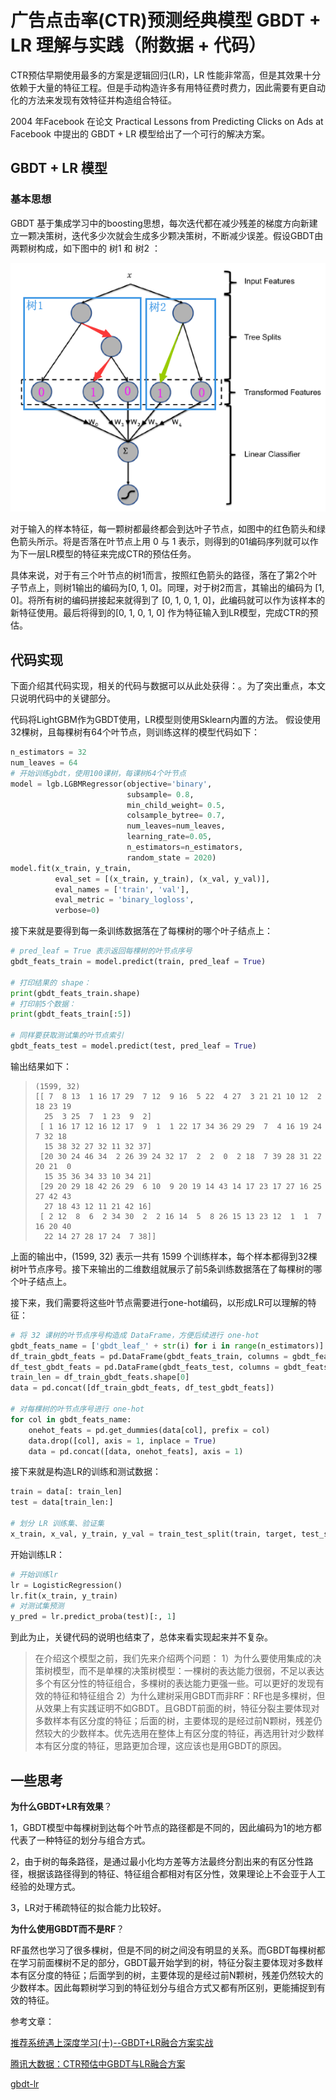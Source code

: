 # 广告点击率(CTR)预测经典模型 GBDT + LR 理解与实践（附数据 + 代码）

CTR预估早期使用最多的方案是逻辑回归(LR)，LR 性能非常高，但是其效果十分依赖于大量的特征工程。但是手动构造许多有用特征费时费力，因此需要有更自动化的方法来发现有效特征并构造组合特征。

2004 年Facebook 在论文 Practical Lessons from Predicting Clicks on Ads at Facebook 中提出的 GBDT + LR 模型给出了一个可行的解决方案。

## GBDT + LR 模型

### 基本思想

GBDT 基于集成学习中的boosting思想，每次迭代都在减少残差的梯度方向新建立一颗决策树，迭代多少次就会生成多少颗决策树，不断减少误差。假设GBDT由两颗树构成，如下图中的 树1 和 树2 ：

![1594867406872](assets/1594867406872.png)

对于输入的样本特征，每一颗树都最终都会到达叶子节点，如图中的红色箭头和绿色箭头所示。将是否落在叶节点上用 0  与 1 表示，则得到的01编码序列就可以作为下一层LR模型的特征来完成CTR的预估任务。

具体来说，对于有三个叶节点的树1而言，按照红色箭头的路径，落在了第2个叶子节点上，则树1输出的编码为[0, 1, 0]。同理，对于树2而言，其输出的编码为 [1, 0]。将所有树的编码拼接起来就得到了 [0, 1, 0, 1, 0]，此编码就可以作为该样本的新特征使用。最后将得到的[0, 1, 0, 1, 0] 作为特征输入到LR模型，完成CTR的预估。

## 代码实现

下面介绍其代码实现，相关的代码与数据可以从此处获得：。为了突出重点，本文只说明代码中的关键部分。

代码将LightGBM作为GBDT使用，LR模型则使用Sklearn内置的方法。 假设使用32棵树，且每棵树有64个叶节点，则训练这样的模型代码如下：

```python
n_estimators = 32
num_leaves = 64
# 开始训练gbdt，使用100课树，每课树64个叶节点
model = lgb.LGBMRegressor(objective='binary',
                          subsample= 0.8,
                          min_child_weight= 0.5,
                          colsample_bytree= 0.7,
                          num_leaves=num_leaves,
                          learning_rate=0.05,
                          n_estimators=n_estimators,
                          random_state = 2020)
model.fit(x_train, y_train,
          eval_set = [(x_train, y_train), (x_val, y_val)],
          eval_names = ['train', 'val'],
          eval_metric = 'binary_logloss',
          verbose=0)
```

接下来就是要得到每一条训练数据落在了每棵树的哪个叶子结点上：

```python
# pred_leaf = True 表示返回每棵树的叶节点序号
gbdt_feats_train = model.predict(train, pred_leaf = True)

# 打印结果的 shape：
print(gbdt_feats_train.shape)
# 打印前5个数据：
print(gbdt_feats_train[:5])

# 同样要获取测试集的叶节点索引
gbdt_feats_test = model.predict(test, pred_leaf = True)
```

输出结果如下：

> ```
> (1599, 32)
> [[ 7  8 13  1 16 17 29  7 12  9 16  5 22  4 27  3 21 21 10 12  2 18 23 19
>   25  3 25  7  1 23  9  2]
>  [ 1 16 17 12 16 12 17  9  1  1 22 17 34 36 29 29  7  4 16 19 24  7 32 18
>   15 38 32 27 32 11 32 37]
>  [20 30 24 46 34  2 26 39 24 32 17  2  2  0  2 18  7 39 28 31 22 20 21  0
>   15 35 36 34 33 10 34 21]
>  [29 20 29 18 42 26 29  6 10  9 20 19 14 43 14 17 23 17 27 16 25 27 42 43
>   27 18 43 12 11 21 42 16]
>  [ 2 12  8  6  2 34 30  2  2 16 14  5  8 26 15 13 23 12  1  1  7 16 20 40
>   22 14 27 28 17 24  7 38]]
> ```

上面的输出中，(1599, 32) 表示一共有 1599 个训练样本，每个样本都得到32棵树叶节点序号。接下来输出的二维数组就展示了前5条训练数据落在了每棵树的哪个叶子结点上。

接下来，我们需要将这些叶节点需要进行one-hot编码，以形成LR可以理解的特征：

```python
# 将 32 课树的叶节点序号构造成 DataFrame，方便后续进行 one-hot
gbdt_feats_name = ['gbdt_leaf_' + str(i) for i in range(n_estimators)]
df_train_gbdt_feats = pd.DataFrame(gbdt_feats_train, columns = gbdt_feats_name) 
df_test_gbdt_feats = pd.DataFrame(gbdt_feats_test, columns = gbdt_feats_name)
train_len = df_train_gbdt_feats.shape[0]
data = pd.concat([df_train_gbdt_feats, df_test_gbdt_feats])

# 对每棵树的叶节点序号进行 one-hot
for col in gbdt_feats_name:
    onehot_feats = pd.get_dummies(data[col], prefix = col)
    data.drop([col], axis = 1, inplace = True)
    data = pd.concat([data, onehot_feats], axis = 1)
```

接下来就是构造LR的训练和测试数据：

```python
train = data[: train_len]
test = data[train_len:]

# 划分 LR 训练集、验证集
x_train, x_val, y_train, y_val = train_test_split(train, target, test_size = 0.3, random_state = 2018)
```

开始训练LR：

```python
# 开始训练lr
lr = LogisticRegression()
lr.fit(x_train, y_train)
# 对测试集预测
y_pred = lr.predict_proba(test)[:, 1]
```

到此为止，关键代码的说明也结束了，总体来看实现起来并不复杂。





> 在介绍这个模型之前，我们先来介绍两个问题：
> 1）为什么要使用集成的决策树模型，而不是单棵的决策树模型：一棵树的表达能力很弱，不足以表达多个有区分性的特征组合，多棵树的表达能力更强一些。可以更好的发现有效的特征和特征组合
> 2）为什么建树采用GBDT而非RF：RF也是多棵树，但从效果上有实践证明不如GBDT。且GBDT前面的树，特征分裂主要体现对多数样本有区分度的特征；后面的树，主要体现的是经过前N颗树，残差仍然较大的少数样本。优先选用在整体上有区分度的特征，再选用针对少数样本有区分度的特征，思路更加合理，这应该也是用GBDT的原因。

## 一些思考

**为什么GBDT+LR有效果**？

1，GBDT模型中每棵树到达每个叶节点的路径都是不同的，因此编码为1的地方都代表了一种特征的划分与组合方式。

2，由于树的每条路径，是通过最小化均方差等方法最终分割出来的有区分性路径，根据该路径得到的特征、特征组合都相对有区分性，效果理论上不会亚于人工经验的处理方式。

3，LR对于稀疏特征的拟合能力比较好。

**为什么使用GBDT而不是RF**？

RF虽然也学习了很多棵树，但是不同的树之间没有明显的关系。而GBDT每棵树都在学习前面棵树不足的部分，GBDT最开始学到的树，特征分裂主要体现对多数样本有区分度的特征；后面学到的树，主要体现的是经过前N颗树，残差仍然较大的少数样本。因此每颗树学习到的特征划分与组合方式又都有所区别，更能捕捉到有效的特征。



参考文章：

[推荐系统遇上深度学习(十)--GBDT+LR融合方案实战](https://zhuanlan.zhihu.com/p/37522339)

[腾讯大数据：CTR预估中GBDT与LR融合方案](http://www.cbdio.com/BigData/2015-08/27/content_3750170.htm)

[gbdt-lr](https://github.com/wangru8080/gbdt-lr)
